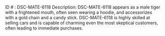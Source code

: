 ID # : DSC-MATE-6118
Description: DSC-MATE-6118 appears as a male tiger with a frightened mouth, often seen wearing a hoodie, and accessorizes with a gold chain and a candy stick. DSC-MATE-6118 is highly skilled at selling cars and is capable of charming even the most skeptical customers, often leading to immediate purchases.